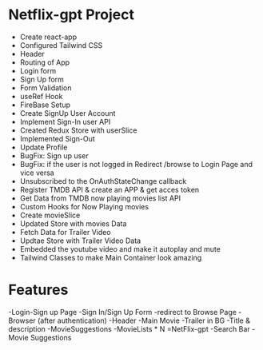 # Netflix-gpt Project

- Create react-app
- Configured Tailwind CSS
- Header
- Routing of App
- Login form
- Sign Up form
- Form Validation
- useRef Hook
- FireBase Setup
- Create SignUp User Account
- Implement Sign-In user API
- Created Redux Store with userSlice
- Implemented Sign-Out
- Update Profile
- BugFix: Sign up user 
- BugFix: if the user is not logged in Redirect /browse to  Login Page and vice versa
- Unsubscribed to the OnAuthStateChange callback
- Register TMDB API & create an APP & get acces token
- Get Data from TMDB now playing movies list API
- Custom Hooks for Now Playing movies
- Create movieSlice
- Updated Store with movies Data
- Fetch Data for Trailer Video
- Updtae Store with Trailer Video Data
- Embedded the youtube video and make it autoplay and mute
- Tailwind Classes to make Main Container look amazing



# Features
-Login-Sign up Page
       -Sign In/Sign Up Form
       -redirect to Browse Page
  -Browser (after authentication)
       -Header
       -Main Movie
          -Trailer in BG
          -Title & description
          -MovieSuggestions
              -MovieLists * N
 =NetFlix-gpt
      -Search Bar
      -Movie Suggestions
